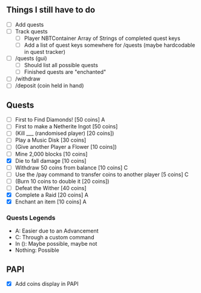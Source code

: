 ## Things I still have to do

- [ ] Add quests
- [ ] Track quests
  - [ ] Player NBTContainer Array of Strings of completed quest keys
  - [ ] Add a list of quest keys somewhere for /quests (maybe hardcodable in quest tracker)
- [ ] /quests (gui)
  - [ ] Should list all possible quests
  - [ ] Finished quests are "enchanted"
- [ ] /withdraw <amount>
- [ ] /deposit (coin held in hand)

## Quests
- [ ] First to Find Diamonds! [50 coins] A
- [ ] First to make a Netherite Ingot [50 coins]
- [ ] (Kill ___ (randomised player) [20 coins])
- [ ] Play a Music Disk [30 coins]
- [ ] (Give another Player a Flower [10 coins])
- [ ] Mine 2,000 blocks [10 coins]
- [X] Die to fall damage [10 coins]
- [ ] Withdraw 50 coins from balance [10 coins] C
- [ ] Use the /pay command to transfer coins to another player [5 coins] C
- [ ] (Burn 10 coins to double it [20 coins])
- [ ] Defeat the Wither [40 coins]
- [X] Complete a Raid [20 coins] A
- [X] Enchant an item [10 coins] A

### Quests Legends
- A: Easier due to an Advancement
- C: Through a custom command
- In (): Maybe possible, maybe not
- Nothing: Possible

## PAPI
- [x] Add coins display in PAPI